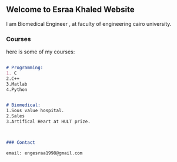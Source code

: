 ## Welcome to Esraa Khaled Website
I am Biomedical Engineer , at faculty of engineering cairo university.

### Courses
here is some of my courses:
```markdown

# Programming:
1. C
2.C++
3.Matlab
4.Python


# Biomedical:
1.Sous value hospital. 
2.Sales
3.Artifical Heart at HULT prize.



### Contact

email: engesraa1998@gmail.com
